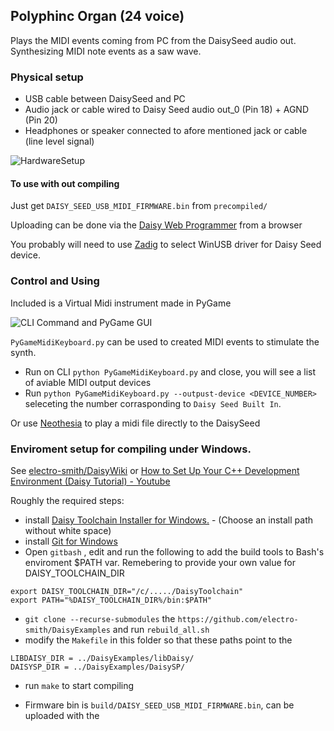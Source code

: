 
 ## Polyphinc Organ (24 voice)
 Plays the MIDI events coming from PC from the DaisySeed audio out. Synthesizing MIDI note events as a saw wave.


### Physical setup
 - USB cable between DaisySeed and PC
 - Audio jack or cable wired to Daisy Seed audio out_0 (Pin 18) + AGND (Pin 20)
 - Headphones or speaker connected to afore mentioned jack or cable (line level signal)

![HardwareSetup](https://github.com/user-attachments/assets/8f38cbd2-f173-4d8e-b681-1b4cf840e8a0)


#### To use with out compiling
Just get `DAISY_SEED_USB_MIDI_FIRMWARE.bin` from `precompiled/`

Uploading can be done via the [Daisy Web Programmer](https://electro-smith.github.io/Programmer/) from a browser

You probably will need to use [Zadig](https://zadig.akeo.ie/) to select WinUSB driver for Daisy Seed device.

### Control and Using
Included is a Virtual Midi instrument made in PyGame

![CLI Command and PyGame GUI](https://github.com/user-attachments/assets/a638dd5f-3c8a-4fc7-b87b-ef6473b5d6ab)

`PyGameMidiKeyboard.py` can be used to created MIDI events to stimulate the synth.

- Run on CLI `python PyGameMidiKeyboard.py` and close, you will see a list of aviable MIDI output devices
- Run `python PyGameMidiKeyboard.py --outpust-device <DEVICE_NUMBER>`  seleceting the number corrasponding to `Daisy Seed Built In`.

Or use [Neothesia](https://polymeilex.github.io/Neothesia/) to play a midi file directly to the DaisySeed

### Enviroment setup for compiling under Windows.
See [electro-smith/DaisyWiki](https://github.com/electro-smith/DaisyWiki/wiki/1.-Setting-Up-Your-Development-Environment) or [How to Set Up Your C++ Development Environment (Daisy Tutorial) - Youtube](https://www.youtube.com/watch?v=AbvaTdAyJWk)

Roughly the required steps:
 - install [Daisy Toolchain Installer for Windows.](https://daisy.nyc3.cdn.digitaloceanspaces.com/installers/DaisyToolchain-1.1.0-win64.exe) - (Choose an install path without white space)
 - install [Git for Windows](https://gitforwindows.org/)
 - Open `gitbash` , edit and run the following to add the build tools to Bash's enviroment $PATH var. Remebering to provide your own value for DAISY_TOOLCHAIN_DIR
 ```
export DAISY_TOOLCHAIN_DIR="/c/...../DaisyToolchain"
export PATH="%DAISY_TOOLCHAIN_DIR%/bin:$PATH"
```
- `git clone --recurse-submodules` the `https://github.com/electro-smith/DaisyExamples` and run `rebuild_all.sh`
- modify the `Makefile` in this folder so that these paths point to the
```
LIBDAISY_DIR = ../DaisyExamples/libDaisy/
DAISYSP_DIR = ../DaisyExamples/DaisySP/
```
- run `make` to start compiling

- Firmware bin is `build/DAISY_SEED_USB_MIDI_FIRMWARE.bin`, can be uploaded with the
